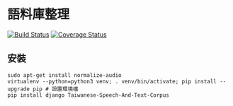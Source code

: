 # 語料庫整理
[![Build Status](https://travis-ci.org/i3thuan5/gi2_liau7_khoo3.svg?branch=master)](https://travis-ci.org/i3thuan5/gi2_liau7_khoo3)
[![Coverage Status](https://coveralls.io/repos/github/i3thuan5/gi2_liau7_khoo3/badge.svg?branch=master)](https://coveralls.io/github/i3thuan5/gi2_liau7_khoo3?branch=master)

## 安裝
```
sudo apt-get install normalize-audio
virtualenv --python=python3 venv; . venv/bin/activate; pip install --upgrade pip # 設置環境檔
pip install django Taiwanese-Speech-And-Text-Corpus
```
